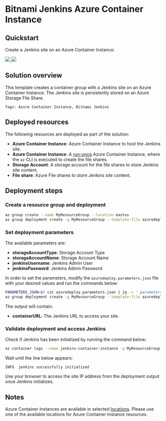 # Bitnami Jenkins Azure Container Instance

## Quickstart

Create a Jenkins site on an Azure Container Instance:

<a href="https://portal.azure.com/#create/Microsoft.Template/uri/https%3A%2F%2Fraw.githubusercontent.com%2Fbitnami-labs%2Faci-templates%2Fmaster%2Fjenkins%2Fazuredeploy.json" target="_blank">
    <img src="http://azuredeploy.net/deploybutton.png"/>
</a>
<a href="http://armviz.io/#/?load=https%3A%2F%2Fraw.githubusercontent.com%2Fbitnami-labs%2Faci-templates%2Fmaster%2Fjenkins%2Fazuredeploy.json" target="_blank">
    <img src="http://armviz.io/visualizebutton.png"/>
</a>

## Solution overview

This template creates a container group with a Jenkins site on an Azure Container Instance. The Jenkins site is persistently stored on an Azure Storage File Share.

`Tags: Azure Container Instance, Bitnami Jenkins`

## Deployed resources

The following resources are deployed as part of the solution:

+ **Azure Container Instance**: Azure Container Instance to host the Jenkins site.
+ **Azure Container Instance**: A [run-once](https://docs.microsoft.com/en-us/azure/container-instances/container-instances-restart-policy#container-restart-policy) Azure Container Instance, where the `az` CLI is executed to create the file shares.
+ **Storage Account**: A storage account for the file shares to store Jenkins site content.
+ **File share**: Azure File shares to store Jenkins site content.

## Deployment steps

### Create a resource group and deployment

```bash
az group create --name MyResourceGroup --location eastus
az group deployment create -g MyResourceGroup --template-file azuredeploy.json
```
### Set deployment parameters

The available parameters are:

+ **storageAccountType**: Storage Account Type
+ **storageAccountName**: Storage Account Name
+ **jenkinsUsername**: Jenkins Admin User
+ **jenkinsPassword**: Jenkins Admin Password

In order to set the parameters, modify the `azuredeploy.parameters.json` file with your desired values and run the commands below:

```bash
PARAMETERS_JSON=$( cat azuredeploy.parameters.json | jq -c '.parameters' )
az group deployment create -g MyResourceGroup --template-file azuredeploy.json --parameters "$PARAMETERS_JSON"
```

The output will contain:

+ **containerURL**: The Jenkins URL to access your site.

### Validate deployment and access Jenkins

Check if Jenkins has been initialized by running the command below:

```bash
az container logs --name jenkins-container-instance -g MyResourceGroup --container-name jenkins --follow
```

Wait until the line below appears:

```
INFO  jenkins successfully initialized
```

Use your browser to access the site IP address from the deployment output once Jenkins initializes.

## Notes

Azure Container Instances are available in selected [locations](https://docs.microsoft.com/en-us/azure/container-instances/container-instances-quotas#region-availability). Please use one of the available locations for Azure Container Instance resources.
